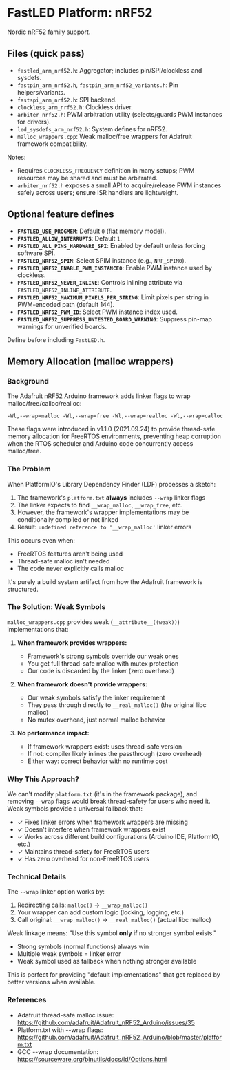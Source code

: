 # FastLED Platform: nRF52

Nordic nRF52 family support.

## Files (quick pass)
- `fastled_arm_nrf52.h`: Aggregator; includes pin/SPI/clockless and sysdefs.
- `fastpin_arm_nrf52.h`, `fastpin_arm_nrf52_variants.h`: Pin helpers/variants.
- `fastspi_arm_nrf52.h`: SPI backend.
- `clockless_arm_nrf52.h`: Clockless driver.
- `arbiter_nrf52.h`: PWM arbitration utility (selects/guards PWM instances for drivers).
- `led_sysdefs_arm_nrf52.h`: System defines for nRF52.
- `malloc_wrappers.cpp`: Weak malloc/free wrappers for Adafruit framework compatibility.

Notes:
- Requires `CLOCKLESS_FREQUENCY` definition in many setups; PWM resources may be shared and must be arbitrated.
 - `arbiter_nrf52.h` exposes a small API to acquire/release PWM instances safely across users; ensure ISR handlers are lightweight.

## Optional feature defines

- **`FASTLED_USE_PROGMEM`**: Default `0` (flat memory model).
- **`FASTLED_ALLOW_INTERRUPTS`**: Default `1`.
- **`FASTLED_ALL_PINS_HARDWARE_SPI`**: Enabled by default unless forcing software SPI.
- **`FASTLED_NRF52_SPIM`**: Select SPIM instance (e.g., `NRF_SPIM0`).
- **`FASTLED_NRF52_ENABLE_PWM_INSTANCE0`**: Enable PWM instance used by clockless.
- **`FASTLED_NRF52_NEVER_INLINE`**: Controls inlining attribute via `FASTLED_NRF52_INLINE_ATTRIBUTE`.
- **`FASTLED_NRF52_MAXIMUM_PIXELS_PER_STRING`**: Limit pixels per string in PWM-encoded path (default 144).
- **`FASTLED_NRF52_PWM_ID`**: Select PWM instance index used.
- **`FASTLED_NRF52_SUPPRESS_UNTESTED_BOARD_WARNING`**: Suppress pin-map warnings for unverified boards.

Define before including `FastLED.h`.

## Memory Allocation (malloc wrappers)

### Background

The Adafruit nRF52 Arduino framework adds linker flags to wrap malloc/free/calloc/realloc:
```
-Wl,--wrap=malloc -Wl,--wrap=free -Wl,--wrap=realloc -Wl,--wrap=calloc
```

These flags were introduced in v1.1.0 (2021.09.24) to provide thread-safe memory allocation for FreeRTOS environments, preventing heap corruption when the RTOS scheduler and Arduino code concurrently access malloc/free.

### The Problem

When PlatformIO's Library Dependency Finder (LDF) processes a sketch:
1. The framework's `platform.txt` **always** includes `--wrap` linker flags
2. The linker expects to find `__wrap_malloc`, `__wrap_free`, etc.
3. However, the framework's wrapper implementations may be conditionally compiled or not linked
4. Result: `undefined reference to '__wrap_malloc'` linker errors

This occurs even when:
- FreeRTOS features aren't being used
- Thread-safe malloc isn't needed
- The code never explicitly calls malloc

It's purely a build system artifact from how the Adafruit framework is structured.

### The Solution: Weak Symbols

`malloc_wrappers.cpp` provides weak (`__attribute__((weak))`) implementations that:

1. **When framework provides wrappers:**
   - Framework's strong symbols override our weak ones
   - You get full thread-safe malloc with mutex protection
   - Our code is discarded by the linker (zero overhead)

2. **When framework doesn't provide wrappers:**
   - Our weak symbols satisfy the linker requirement
   - They pass through directly to `__real_malloc()` (the original libc malloc)
   - No mutex overhead, just normal malloc behavior

3. **No performance impact:**
   - If framework wrappers exist: uses thread-safe version
   - If not: compiler likely inlines the passthrough (zero overhead)
   - Either way: correct behavior with no runtime cost

### Why This Approach?

We can't modify `platform.txt` (it's in the framework package), and removing `--wrap` flags would break thread-safety for users who need it. Weak symbols provide a universal fallback that:
- ✓ Fixes linker errors when framework wrappers are missing
- ✓ Doesn't interfere when framework wrappers exist
- ✓ Works across different build configurations (Arduino IDE, PlatformIO, etc.)
- ✓ Maintains thread-safety for FreeRTOS users
- ✓ Has zero overhead for non-FreeRTOS users

### Technical Details

The `--wrap` linker option works by:
1. Redirecting calls: `malloc()` → `__wrap_malloc()`
2. Your wrapper can add custom logic (locking, logging, etc.)
3. Call original: `__wrap_malloc()` → `__real_malloc()` (actual libc malloc)

Weak linkage means: "Use this symbol **only if** no stronger symbol exists."
- Strong symbols (normal functions) always win
- Multiple weak symbols = linker error
- Weak symbol used as fallback when nothing stronger available

This is perfect for providing "default implementations" that get replaced by better versions when available.

### References

- Adafruit thread-safe malloc issue: https://github.com/adafruit/Adafruit_nRF52_Arduino/issues/35
- Platform.txt with --wrap flags: https://github.com/adafruit/Adafruit_nRF52_Arduino/blob/master/platform.txt
- GCC --wrap documentation: https://sourceware.org/binutils/docs/ld/Options.html
